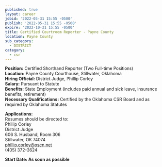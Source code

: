 ```yaml
---
published: true
layout: career
jobid: '2022-05-31 15:55 -0500'
publish: '2022-05-31 15:55 -0500'
expire: '2022-10-31 15:55 -0500'
title: Certified Courtroom Reporter - Payne County
location: Payne County
sub_category:
  - DISTRICT
category:
  - csr
---
```

**Position:** Certified Shorthand Reporter (Two Full-time Positions)  
**Location:** Payne County Courthouse, Stillwater, Oklahoma  
**Hiring Official:** District Judge, Phillip Corley  
**Salary:** Pursuant to Statute  
**Benefits:** State Employment (includes paid annual and sick leave, insurance benefits, retirement)  
**Necessary Qualifications:** Certified by the Oklahoma CSR Board and as required by Oklahoma Statutes 

**Applications:**  
Resumes should be directed to:  
Phillip Corley  
District Judge  
606 S. Husband, Room 306  
Stillwater, OK 74074  
[phillip.corley@oscn.net](mailto:phillip.corley@oscn.net)  
(405) 372-3624  

**Start Date: As soon as possible**
